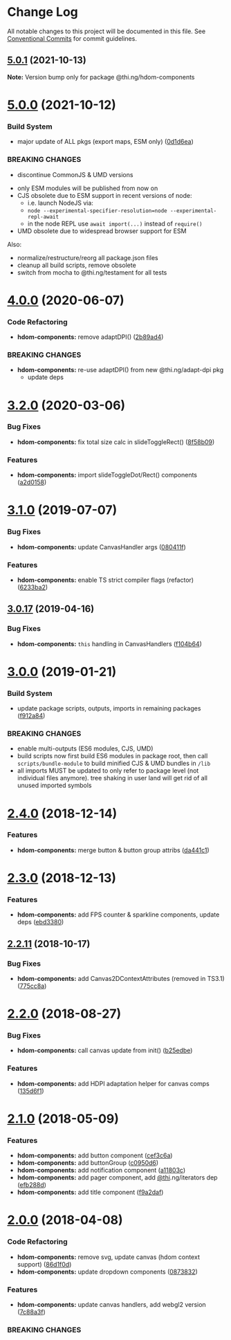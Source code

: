 # Change Log

All notable changes to this project will be documented in this file.
See [Conventional Commits](https://conventionalcommits.org) for commit guidelines.

## [5.0.1](https://github.com/thi-ng/umbrella/compare/@thi.ng/hdom-components@5.0.0...@thi.ng/hdom-components@5.0.1) (2021-10-13)

**Note:** Version bump only for package @thi.ng/hdom-components





# [5.0.0](https://github.com/thi-ng/umbrella/compare/@thi.ng/hdom-components@4.0.48...@thi.ng/hdom-components@5.0.0) (2021-10-12)


### Build System

* major update of ALL pkgs (export maps, ESM only) ([0d1d6ea](https://github.com/thi-ng/umbrella/commit/0d1d6ea9fab2a645d6c5f2bf2591459b939c09b6))


### BREAKING CHANGES

* discontinue CommonJS & UMD versions

- only ESM modules will be published from now on
- CJS obsolete due to ESM support in recent versions of node:
  - i.e. launch NodeJS via:
  - `node --experimental-specifier-resolution=node --experimental-repl-await`
  - in the node REPL use `await import(...)` instead of `require()`
- UMD obsolete due to widespread browser support for ESM

Also:
- normalize/restructure/reorg all package.json files
- cleanup all build scripts, remove obsolete
- switch from mocha to @thi.ng/testament for all tests






#  [4.0.0](https://github.com/thi-ng/umbrella/compare/@thi.ng/hdom-components@3.2.12...@thi.ng/hdom-components@4.0.0) (2020-06-07) 

###  Code Refactoring 

- **hdom-components:** remove adaptDPI() ([2b89ad4](https://github.com/thi-ng/umbrella/commit/2b89ad4135b9c765436fd4a496eecb080a9f59fa)) 

###  BREAKING CHANGES 

- **hdom-components:** re-use adaptDPI() from new @thi.ng/adapt-dpi pkg 
    - update deps 

#  [3.2.0](https://github.com/thi-ng/umbrella/compare/@thi.ng/hdom-components@3.1.13...@thi.ng/hdom-components@3.2.0) (2020-03-06) 

###  Bug Fixes 

- **hdom-components:** fix total size calc in slideToggleRect() ([8f58b09](https://github.com/thi-ng/umbrella/commit/8f58b0992396357f4e06a7c2d835a751ef848dfd)) 

###  Features 

- **hdom-components:** import slideToggleDot/Rect() components ([a2d0158](https://github.com/thi-ng/umbrella/commit/a2d015863ddea9e7a883dc9e0ce0e2e9a38497ae)) 

#  [3.1.0](https://github.com/thi-ng/umbrella/compare/@thi.ng/hdom-components@3.0.20...@thi.ng/hdom-components@3.1.0) (2019-07-07) 

###  Bug Fixes 

- **hdom-components:** update CanvasHandler args ([080411f](https://github.com/thi-ng/umbrella/commit/080411f)) 

###  Features 

- **hdom-components:** enable TS strict compiler flags (refactor) ([6233ba2](https://github.com/thi-ng/umbrella/commit/6233ba2)) 

##  [3.0.17](https://github.com/thi-ng/umbrella/compare/@thi.ng/hdom-components@3.0.16...@thi.ng/hdom-components@3.0.17) (2019-04-16) 

###  Bug Fixes 

- **hdom-components:** `this` handling in CanvasHandlers ([f104b64](https://github.com/thi-ng/umbrella/commit/f104b64)) 

#  [3.0.0](https://github.com/thi-ng/umbrella/compare/@thi.ng/hdom-components@2.4.6...@thi.ng/hdom-components@3.0.0) (2019-01-21) 

###  Build System 

- update package scripts, outputs, imports in remaining packages ([f912a84](https://github.com/thi-ng/umbrella/commit/f912a84)) 

###  BREAKING CHANGES 

- enable multi-outputs (ES6 modules, CJS, UMD) 
- build scripts now first build ES6 modules in package root, then call   `scripts/bundle-module` to build minified CJS & UMD bundles in `/lib` 
- all imports MUST be updated to only refer to package level   (not individual files anymore). tree shaking in user land will get rid of   all unused imported symbols 

#  [2.4.0](https://github.com/thi-ng/umbrella/compare/@thi.ng/hdom-components@2.3.0...@thi.ng/hdom-components@2.4.0) (2018-12-14) 

###  Features 

- **hdom-components:** merge button & button group attribs ([da441c1](https://github.com/thi-ng/umbrella/commit/da441c1)) 

#  [2.3.0](https://github.com/thi-ng/umbrella/compare/@thi.ng/hdom-components@2.2.15...@thi.ng/hdom-components@2.3.0) (2018-12-13) 

###  Features 

- **hdom-components:** add FPS counter & sparkline components, update deps ([ebd3380](https://github.com/thi-ng/umbrella/commit/ebd3380)) 

##  [2.2.11](https://github.com/thi-ng/umbrella/compare/@thi.ng/hdom-components@2.2.10...@thi.ng/hdom-components@2.2.11) (2018-10-17) 

###  Bug Fixes 

- **hdom-components:** add Canvas2DContextAttributes (removed in TS3.1) ([775cc8a](https://github.com/thi-ng/umbrella/commit/775cc8a)) 

#  [2.2.0](https://github.com/thi-ng/umbrella/compare/@thi.ng/hdom-components@2.1.13...@thi.ng/hdom-components@2.2.0) (2018-08-27) 

###  Bug Fixes 

- **hdom-components:** call canvas update from init() ([b25edbe](https://github.com/thi-ng/umbrella/commit/b25edbe)) 

###  Features 

- **hdom-components:** add HDPI adaptation helper for canvas comps ([135d6f1](https://github.com/thi-ng/umbrella/commit/135d6f1)) 

#  [2.1.0](https://github.com/thi-ng/umbrella/compare/@thi.ng/hdom-components@2.0.3...@thi.ng/hdom-components@2.1.0) (2018-05-09) 

###  Features 

- **hdom-components:** add button component ([cef3c6a](https://github.com/thi-ng/umbrella/commit/cef3c6a)) 
- **hdom-components:** add buttonGroup ([c0950d6](https://github.com/thi-ng/umbrella/commit/c0950d6)) 
- **hdom-components:** add notification component ([a11803c](https://github.com/thi-ng/umbrella/commit/a11803c)) 
- **hdom-components:** add pager component, add [@thi](https://github.com/thi).ng/iterators dep ([efb288d](https://github.com/thi-ng/umbrella/commit/efb288d)) 
- **hdom-components:** add title component ([f9a2daf](https://github.com/thi-ng/umbrella/commit/f9a2daf)) 

#  [2.0.0](https://github.com/thi-ng/umbrella/compare/@thi.ng/hdom-components@1.1.2...@thi.ng/hdom-components@2.0.0) (2018-04-08) 

###  Code Refactoring 

- **hdom-components:** remove svg, update canvas (hdom context support) ([86d1f0d](https://github.com/thi-ng/umbrella/commit/86d1f0d)) 
- **hdom-components:** update dropdown components ([0873832](https://github.com/thi-ng/umbrella/commit/0873832)) 

###  Features 

- **hdom-components:** update canvas handlers, add webgl2 version ([7c88a3f](https://github.com/thi-ng/umbrella/commit/7c88a3f)) 

###  BREAKING CHANGES
